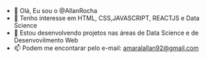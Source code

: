 - 👋 Olá, Eu sou o @AllanRocha
- 👀 Tenho interesse em HTML, CSS,JAVASCRIPT, REACTJS e Data Science
- 🌱 Estou desenvolvendo projetos nas áreas de Data Science e de Desenvovilmento Web
- 📫 Podem me encontarar pelo e-mail: amaralallan92@gmail.com
